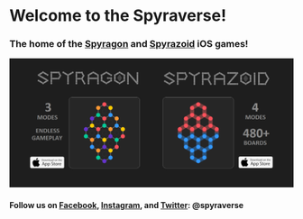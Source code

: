 # Welcome to the Spyraverse!
### The home of the [Spyragon](https://apps.apple.com/us/app/spyragon/id1584715775) and [Spyrazoid](https://apps.apple.com/us/app/spyrazoid/id1585455563) iOS games!

![Spyraverse Games: Spyragon and Spyrazoid](img/GithubBanner_Final.png?raw=true)

#### Follow us on [Facebook](https://www.facebook.com/spyraverse), [Instagram](https://www.instagram.com/spyraverse/), and [Twitter](https://twitter.com/spyraverse): **@spyraverse**
